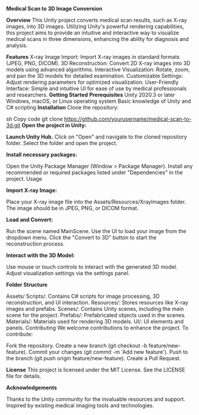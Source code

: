 ______Medical Scan to 3D Image Conversion______

__Overview__
This Unity project converts medical scan results, such as X-ray images, into 3D images. Utilizing Unity's powerful rendering capabilities, this project aims to provide an intuitive and interactive way to visualize medical scans in three dimensions, enhancing the ability for diagnosis and analysis.

__Features__
X-ray Image Import: Import X-ray images in standard formats (JPEG, PNG, DICOM).
3D Reconstruction: Convert 2D X-ray images into 3D models using advanced algorithms.
Interactive Visualization: Rotate, zoom, and pan the 3D models for detailed examination.
Customizable Settings: Adjust rendering parameters for optimized visualization.
User-Friendly Interface: Simple and intuitive UI for ease of use by medical professionals and researchers.
__Getting Started__
__Prerequisites__
Unity 2020.3 or later
Windows, macOS, or Linux operating system
Basic knowledge of Unity and C# scripting
__Installation__
Clone the repository:

sh
Copy code
git clone https://github.com/yourusername/medical-scan-to-3d.git
__Open the project in Unity:__

__Launch Unity Hub.__
Click on "Open" and navigate to the cloned repository folder.
Select the folder and open the project.

__Install necessary packages:__

Open the Unity Package Manager (Window > Package Manager).
Install any recommended or required packages listed under "Dependencies" in the project.
Usage

__Import X-ray Image:__

Place your X-ray image file into the Assets/Resources/XrayImages folder.
The image should be in JPEG, PNG, or DICOM format.

__Load and Convert:__

Run the scene named MainScene.
Use the UI to load your image from the dropdown menu.
Click the "Convert to 3D" button to start the reconstruction process.

__Interact with the 3D Model:__

Use mouse or touch controls to interact with the generated 3D model.
Adjust visualization settings via the settings panel.

__Folder Structure__

Assets/
Scripts/: Contains C# scripts for image processing, 3D reconstruction, and UI interaction.
Resources/: Stores resources like X-ray images and prefabs.
Scenes/: Contains Unity scenes, including the main scene for the project.
Prefabs/: Prefabricated objects used in the scenes.
Materials/: Materials used for rendering 3D models.
UI/: UI elements and panels.
Contributing
We welcome contributions to enhance the project. To contribute:

Fork the repository.
Create a new branch (git checkout -b feature/new-feature).
Commit your changes (git commit -m 'Add new feature').
Push to the branch (git push origin feature/new-feature).
Create a Pull Request.

__License__
This project is licensed under the MIT License. See the LICENSE file for details.

__Acknowledgements__

Thanks to the Unity community for the invaluable resources and support.
Inspired by existing medical imaging tools and technologies.
